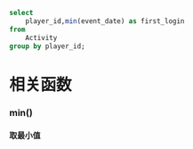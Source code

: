 ```SQL
select
    player_id,min(event_date) as first_login
from
    Activity
group by player_id;
   ```

# 相关函数
### min() 
#### 取最小值